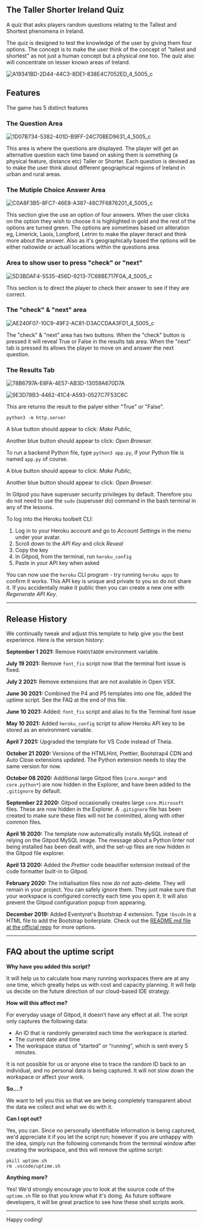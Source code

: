 ## The Taller Shorter Ireland Quiz

A quiz that asks players random questions relating to the Tallest and Shortest phenomena in Ireland. 

The quiz is designed to test the knowledge of the user by giving them four options. The concept is to make the user think of the concept of "tallest and shortest" as not just a human concept but a physical one too. The quiz also will concentrate on lesser known areas of Ireland.


![A19341BD-2D44-44C3-8DE1-838E4C7052ED_4_5005_c](https://user-images.githubusercontent.com/96124619/155520186-f9d02ea7-25b5-4a9c-8795-f3a753b836a2.jpeg)

## Features

The game has 5 distinct features

### The Question Area

![1D07B734-5382-401D-B9FF-24C70BED9631_4_5005_c](https://user-images.githubusercontent.com/96124619/155521472-d404bdb6-e2fd-4e33-991f-48894f5c53e0.jpeg)

This area is where the questions are displayed. The player will get an alternative question each time based on asking them is something (a physical feature, distance etc) Taller or Shorter. Each question is devised as to make the user think about different geographical regions of Ireland in urban and rural areas. 

### The Mutiple Choice Answer Area

![C0A8F3B5-8FC7-46E8-A387-48C7F6876201_4_5005_c](https://user-images.githubusercontent.com/96124619/155522272-c4dffa6a-d481-4435-a19e-afe3c22c42ce.jpeg)

This section give the use an option of four answers. When the user clicks on the option they wish to choose it is highlighted in gold and the rest of the options are turned green. The options are sometimes based on aliteration eg, Limerick, Laois, Longford, Letrim to make the player iteract and think more about the answer. Also as it's geographically based the options will be either natiowide or actuall locations within the questions area. 

### Area to show user to press "check" or "next"

![5D3BDAF4-5535-456D-9213-7C68BE717F0A_4_5005_c](https://user-images.githubusercontent.com/96124619/155523294-a47bbbb4-101b-4a20-ab14-8fe59ce7cc92.jpeg)

This section is to direct the player to check their answer to see if they are correct.

### The "check" & "next" area

![AE240F07-10C9-49F2-AC81-D3ACCDAA3FD1_4_5005_c](https://user-images.githubusercontent.com/96124619/155523400-49087f4e-2390-4dc1-9185-e0f1dbff3748.jpeg)

The "check" & "next" area has two buttons. When the "check" button is pressed it will reveal True or False in the results tab area. When the "next" tab is pressed its allows the player to move on and answer the next question.

### The Results Tab

![78B6797A-E8FA-4E57-AB3D-13059A670D7A](https://user-images.githubusercontent.com/96124619/155529590-dbdb5861-61a3-400d-930e-4e8e2c60774a.jpeg)

![9E3D78B3-4462-41C4-A593-0527C7F53C6C](https://user-images.githubusercontent.com/96124619/155529650-7564bfb3-4262-4901-9546-32269d7b9eeb.jpeg)

This are returns the result to the palyer either "True" or "False".




`python3 -m http.server`

A blue button should appear to click: _Make Public_,

Another blue button should appear to click: _Open Browser_.

To run a backend Python file, type `python3 app.py`, if your Python file is named `app.py` of course.

A blue button should appear to click: _Make Public_,

Another blue button should appear to click: _Open Browser_.

In Gitpod you have superuser security privileges by default. Therefore you do not need to use the `sudo` (superuser do) command in the bash terminal in any of the lessons.

To log into the Heroku toolbelt CLI:

1. Log in to your Heroku account and go to *Account Settings* in the menu under your avatar.
2. Scroll down to the *API Key* and click *Reveal*
3. Copy the key
4. In Gitpod, from the terminal, run `heroku_config`
5. Paste in your API key when asked

You can now use the `heroku` CLI program - try running `heroku apps` to confirm it works. This API key is unique and private to you so do not share it. If you accidentally make it public then you can create a new one with _Regenerate API Key_.

------

## Release History

We continually tweak and adjust this template to help give you the best experience. Here is the version history:

**September 1 2021:** Remove `PGHOSTADDR` environment variable.

**July 19 2021:** Remove `font_fix` script now that the terminal font issue is fixed.

**July 2 2021:** Remove extensions that are not available in Open VSX.

**June 30 2021:** Combined the P4 and P5 templates into one file, added the uptime script. See the FAQ at the end of this file.

**June 10 2021:** Added: `font_fix` script and alias to fix the Terminal font issue

**May 10 2021:** Added `heroku_config` script to allow Heroku API key to be stored as an environment variable.

**April 7 2021:** Upgraded the template for VS Code instead of Theia.

**October 21 2020:** Versions of the HTMLHint, Prettier, Bootstrap4 CDN and Auto Close extensions updated. The Python extension needs to stay the same version for now.

**October 08 2020:** Additional large Gitpod files (`core.mongo*` and `core.python*`) are now hidden in the Explorer, and have been added to the `.gitignore` by default.

**September 22 2020:** Gitpod occasionally creates large `core.Microsoft` files. These are now hidden in the Explorer. A `.gitignore` file has been created to make sure these files will not be committed, along with other common files.

**April 16 2020:** The template now automatically installs MySQL instead of relying on the Gitpod MySQL image. The message about a Python linter not being installed has been dealt with, and the set-up files are now hidden in the Gitpod file explorer.

**April 13 2020:** Added the _Prettier_ code beautifier extension instead of the code formatter built-in to Gitpod.

**February 2020:** The initialisation files now _do not_ auto-delete. They will remain in your project. You can safely ignore them. They just make sure that your workspace is configured correctly each time you open it. It will also prevent the Gitpod configuration popup from appearing.

**December 2019:** Added Eventyret's Bootstrap 4 extension. Type `!bscdn` in a HTML file to add the Bootstrap boilerplate. Check out the <a href="https://github.com/Eventyret/vscode-bcdn" target="_blank">README.md file at the official repo</a> for more options.

------

## FAQ about the uptime script

**Why have you added this script?**

It will help us to calculate how many running workspaces there are at any one time, which greatly helps us with cost and capacity planning. It will help us decide on the future direction of our cloud-based IDE strategy.

**How will this affect me?**

For everyday usage of Gitpod, it doesn’t have any effect at all. The script only captures the following data:

- An ID that is randomly generated each time the workspace is started.
- The current date and time
- The workspace status of “started” or “running”, which is sent every 5 minutes.

It is not possible for us or anyone else to trace the random ID back to an individual, and no personal data is being captured. It will not slow down the workspace or affect your work.

**So….?**

We want to tell you this so that we are being completely transparent about the data we collect and what we do with it.

**Can I opt out?**

Yes, you can. Since no personally identifiable information is being captured, we'd appreciate it if you let the script run; however if you are unhappy with the idea, simply run the following commands from the terminal window after creating the workspace, and this will remove the uptime script:

```
pkill uptime.sh
rm .vscode/uptime.sh
```

**Anything more?**

Yes! We'd strongly encourage you to look at the source code of the `uptime.sh` file so that you know what it's doing. As future software developers, it will be great practice to see how these shell scripts work.

---

Happy coding!
